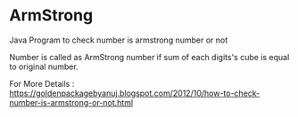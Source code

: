 ArmStrong
=========

Java Program to check number is armstrong number or not 

Number is called as ArmStrong number if sum of each digits's cube is equal to original number.

For More Details : https://goldenpackagebyanuj.blogspot.com/2012/10/how-to-check-number-is-armstrong-or-not.html

  

